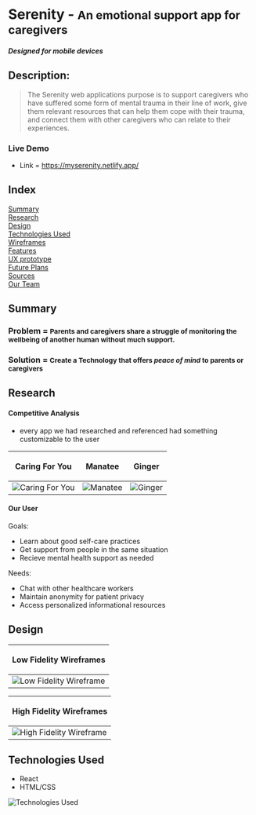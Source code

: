 # Serenity - <span style="font-size: smaller">An emotional support app for caregivers</span>

#### <em>Designed for mobile devices</em> 

## Description:
> The Serenity web applications purpose is to support caregivers who have suffered some form of mental trauma in their line of work, give them relevant resources that can help them cope with their trauma, and connect them with other caregivers who can relate to their experiences.  

### Live Demo 
- Link = https://myserenity.netlify.app/

## Index
[Summary](#summary)<br> 
[Research](#research)<br> 
[Design](#design)<br> 
[Technologies Used](#technologies-used)<br>
[Wireframes](#wireframes)<br> 
[Features](#features)<br>
[UX prototype](#ux-prototype)<br>
[Future Plans](#future-plans)<br>
[Sources](#sources)<br>
[Our Team](#our-team)<br>


## Summary

### Problem = <span style="font-size: smaller">Parents and caregivers share a struggle of monitoring the wellbeing of another human without much support.

### Solution = <span style="font-size: smaller">Create a **Technology that offers *peace of mind* to parents or caregivers**</span>


## Research
#### Competitive Analysis
- every app we had researched and referenced had something customizable to the user 

| <p align="center">Caring For You</p> | <p align="center">Manatee</p> | <p align="center">Ginger</p> |
|---|---|---|
| <img src="https://user-images.githubusercontent.com/14338321/123141260-35b78f00-d426-11eb-8bb9-b0adbb62e109.png" alt="Caring For You"> | <img src="https://user-images.githubusercontent.com/14338321/123141290-3c460680-d426-11eb-9ddf-30432e18f6bf.png" alt="Manatee"> | <img src="https://user-images.githubusercontent.com/14338321/123141335-47009b80-d426-11eb-8126-2970adc1a442.png" alt="Ginger"> |

#### Our User
Goals:
- Learn about good self-care practices
- Get support from people in the same situation
- Recieve mental health support as needed

Needs:
- Chat with other healthcare workers
- Maintain anonymity for patient privacy
- Access personalized informational resources


## Design

| <p align="center">**Low Fidelity Wireframes**</p> | 
| --- | 
| <img src="https://user-images.githubusercontent.com/14338321/123172642-66f68600-d44b-11eb-9980-89dabe3576e6.png" alt="Low Fidelity Wireframe"> | 

| <p align="center">**High Fidelity Wireframes**</p> |
| --- |
| <img src="https://user-images.githubusercontent.com/14338321/123173509-b5585480-d44c-11eb-9c82-6822937ca807.png" alt="High Fidelity Wireframe"> | 
 
## Technologies Used

<table>
    <tbody>
        <tr>
            <ul>
                <li>React</li>
                <li>HTML/CSS</li>
            </ul>
        </tr>
        <tr>
            <img src="https://user-images.githubusercontent.com/14338321/123177436-43cfd480-d453-11eb-9d1b-8b839e562a20.png" alt="Technologies Used">
        </tr>
    </tbody>
</table>